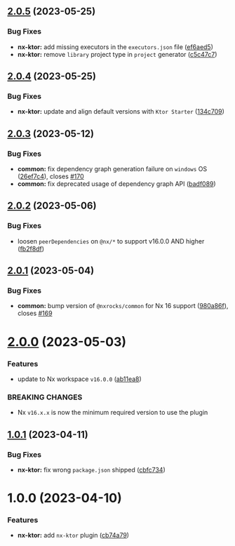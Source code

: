 ## [2.0.5](https://github.com/tinesoft/nxrocks/compare/nx-ktor/v2.0.4...nx-ktor/v2.0.5) (2023-05-25)


### Bug Fixes

* **nx-ktor:** add missing executors in the `executors.json` file ([ef6aed5](https://github.com/tinesoft/nxrocks/commit/ef6aed5c1d221bc1ee59f7e07883da582cd8303f))
* **nx-ktor:** remove `library` project type in `project` generator ([c5c47c7](https://github.com/tinesoft/nxrocks/commit/c5c47c7a2cfb34647fce43a49809e75e7cc243f5))

## [2.0.4](https://github.com/tinesoft/nxrocks/compare/nx-ktor/v2.0.3...nx-ktor/v2.0.4) (2023-05-25)


### Bug Fixes

* **nx-ktor:** update and align default versions with  `Ktor Starter` ([134c709](https://github.com/tinesoft/nxrocks/commit/134c709cf5e944c6a37fa464110ab1b21c8b3506))

## [2.0.3](https://github.com/tinesoft/nxrocks/compare/nx-ktor/v2.0.2...nx-ktor/v2.0.3) (2023-05-12)


### Bug Fixes

* **common:** fix dependency graph generation failure on `windows` OS ([26ef7c4](https://github.com/tinesoft/nxrocks/commit/26ef7c476cd4bc158b4df818a84be428a25c6adc)), closes [#170](https://github.com/tinesoft/nxrocks/issues/170)
* **common:** fix deprecated usage of dependency graph API ([badf089](https://github.com/tinesoft/nxrocks/commit/badf089040b31682df94c97818bf7e96201d42f9))

## [2.0.2](https://github.com/tinesoft/nxrocks/compare/nx-ktor/v2.0.1...nx-ktor/v2.0.2) (2023-05-06)


### Bug Fixes

* loosen `peerDependencies` on `@nx/*` to support v16.0.0 AND higher ([fb2f8df](https://github.com/tinesoft/nxrocks/commit/fb2f8df907fe9a498cc310862f08571e6c87dd6b))

## [2.0.1](https://github.com/tinesoft/nxrocks/compare/nx-ktor/v2.0.0...nx-ktor/v2.0.1) (2023-05-04)


### Bug Fixes

* **common:** bump version of `@nxrocks/common` for Nx 16 support ([980a86f](https://github.com/tinesoft/nxrocks/commit/980a86fe0ee16e7d0efb5578b3eef45a00ac9654)), closes [#169](https://github.com/tinesoft/nxrocks/issues/169)

# [2.0.0](https://github.com/tinesoft/nxrocks/compare/nx-ktor/v1.0.1...nx-ktor/v2.0.0) (2023-05-03)


### Features

* update to Nx workspace `v16.0.0` ([ab11ea8](https://github.com/tinesoft/nxrocks/commit/ab11ea89becafa9555f43527c95167827089a6e6))


### BREAKING CHANGES

* Nx `v16.x.x` is now the minimum required version to use the plugin

## [1.0.1](https://github.com/tinesoft/nxrocks/compare/nx-ktor/v1.0.0...nx-ktor/v1.0.1) (2023-04-11)


### Bug Fixes

* **nx-ktor:** fix wrong `package.json` shipped ([cbfc734](https://github.com/tinesoft/nxrocks/commit/cbfc734762fee85e13583f2975eae720a371c9fd))

# 1.0.0 (2023-04-10)


### Features

* **nx-ktor:** add `nx-ktor` plugin ([cb74a79](https://github.com/tinesoft/nxrocks/commit/cb74a79d23a79b1eda79c2555d092d8151cf7e49))
